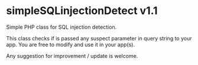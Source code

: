 # simpleSQLinjectionDetect v1.1

Simple PHP class for SQL injection detection.

This class checks if is passed any suspect parameter in query string to your app.
You are free to modify and use it in your app(s).


Any suggestion for improvement / update is welcome.
